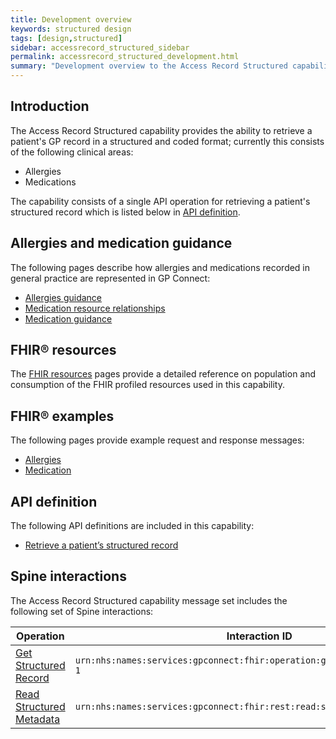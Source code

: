 ```yaml
---
title: Development overview
keywords: structured design
tags: [design,structured]
sidebar: accessrecord_structured_sidebar
permalink: accessrecord_structured_development.html
summary: "Development overview to the Access Record Structured capability"
---
```


## Introduction ##

The Access Record Structured capability provides the ability to retrieve a patient's GP record in a structured and coded format; currently this consists of the following clinical areas:

- Allergies
- Medications

The capability consists of a single API operation for retrieving a patient's structured record which is listed below in [API definition](accessrecord_structured_development.html#api-definition).

## Allergies and medication guidance

The following pages describe how allergies and medications recorded in general practice are represented in GP Connect:

- [Allergies guidance](accessrecord_structured_development_allergies_guidance.html)
- [Medication resource relationships](accessrecord_structured_development_medication_resource_relationships.html)
- [Medication guidance](accessrecord_structured_development_medication_guidance.html)

## FHIR&reg; resources ##

The [FHIR resources](accessrecord_structured_development_resources_overview.html) pages provide a detailed reference on population and consumption of the FHIR profiled resources used in this capability.

## FHIR&reg; examples ##

The following pages provide example request and response messages:

- [Allergies](accessrecord_structured_development_fhir_examples_allergies.html)
- [Medication](accessrecord_structured_development_fhir_examples_medication.html)

## API definition

The following API definitions are included in this capability:

- [Retrieve a patient’s structured record](accessrecord_structured_development_retrieve_patient_record.html)

## Spine interactions ##

The Access Record Structured capability message set includes the following set of Spine interactions:

| Operation                 | Interaction ID            | 
|---------------------------|---------------------------| 
| [Get Structured Record](accessrecord_structured_development_retrieve_patient_record.html) | `urn:nhs:names:services:gpconnect:fhir:operation:gpc.getstructuredrecord-1` |
| [Read Structured Metadata](accessrecord_structured_get_the_fhir_capability_statement.html) | `urn:nhs:names:services:gpconnect:fhir:rest:read:structured_metadata-1` |

